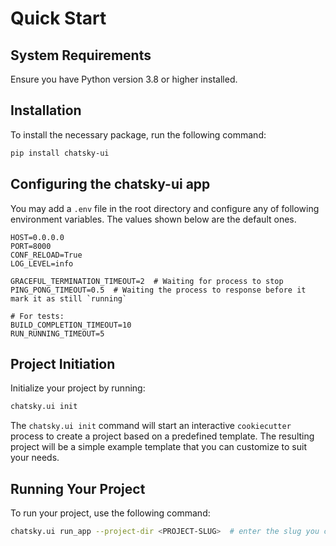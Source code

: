# Quick Start
## System Requirements
Ensure you have Python version 3.8 or higher installed.

## Installation
To install the necessary package, run the following command:
```bash
pip install chatsky-ui
```

## Configuring the chatsky-ui app
You may add a `.env` file in the root directory and configure any of following environment variables. The values shown below are the default ones.
```.env
HOST=0.0.0.0
PORT=8000
CONF_RELOAD=True
LOG_LEVEL=info

GRACEFUL_TERMINATION_TIMEOUT=2  # Waiting for process to stop
PING_PONG_TIMEOUT=0.5  # Waiting the process to response before it mark it as still `running`

# For tests:
BUILD_COMPLETION_TIMEOUT=10
RUN_RUNNING_TIMEOUT=5
```

## Project Initiation
Initialize your project by running:
```bash
chatsky.ui init
```
The `chatsky.ui init` command will start an interactive `cookiecutter` process to create a project based on a predefined template. The resulting project will be a simple example template that you can customize to suit your needs.

## Running Your Project
To run your project, use the following command:
```bash
chatsky.ui run_app --project-dir <PROJECT-SLUG>  # enter the slug you choose for your project with the help of the previous command
```
